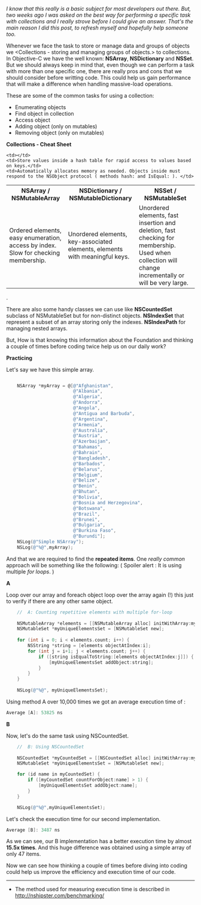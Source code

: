 _I know that this really is a basic subject for most developers out there. But, two weeks ago I was asked on the best way for performing a specific task with collections and I really strove before I could give an answer. That's the main reason I did this post, to refresh myself and hopefully help someone too._

Whenever we face the task to store or manage data and groups of objects we <Collections - storing and managing groups of objects.> <recorrer> to collections. In Objective-C we have the well known: **NSArray**, **NSDictionary** and **NSSet**. But we should always keep in mind that, even though we can perform a task with more than one specific one, there are really pros and cons that we should consider before writting code. This could help us gain performance that will make a difference when handling massive-load operations.

These are some of the common tasks for using a collection:

- Enumerating objects
- Find object in collection
- Access object
- Adding object (only on mutables)
- Removing object (only on mutables)


**Collections - Cheat Sheet**

<table style="width:100%">
  <tr>
    <th style="width:30%">NSArray / NSMutableArray</th>
    <th style="width:30%">NSDictionary / NSMutableDictionary</th> 
    <th style="width:30%">NSSet / NSMutableSet</th>
  </tr>
  <tr>
    <td>Ordered elements, easy enumeration, access by index. Slow for checking membership.</td>
    <td>Unordered elements, key-associated elements, elements with meaningful keys. </td> 
    <td>Unordered elements, fast insertion and deletion, fast checking for membership. Used when collection will change incrementally or will be very large. </td>
  </tr>
  <tr>

    <td></td>
    <td>Store values inside a hash table for rapid access to values based on keys.</td> 
    <td>Automatically allocates memory as needed. Objects inside must respond to the NSObject protocol ( methods hash: and IsEqual: ). </td>
  </tr>
</table>

.

There are also some handy classes we can use like **NSCountedSet** subclass of NSMutableSet but for non-distinct objects. **NSIndexSet** that represent a subset of an array storing only the indexes. **NSIndexPath** for managing nested arrays.

But, How is that knowing this information about the Foundation and thinking a couple of times before coding twice help us on our daily work?

**Practicing**

Let's say we have this simple array.

```objectivec

    NSArray *myArray = @[@"Afghanistan",
                         @"Albania",
                         @"Algeria",
                         @"Andorra",
                         @"Angola",
                         @"Antigua and Barbuda",
                         @"Argentina",
                         @"Armenia",
                         @"Australia",
                         @"Austria",
                         @"Azerbaijan",
                         @"Bahamas",
                         @"Bahrain",
                         @"Bangladesh",
                         @"Barbados",
                         @"Belarus",
                         @"Belgium",
                         @"Belize",
                         @"Benin",
                         @"Bhutan",
                         @"Bolivia",
                         @"Bosnia and Herzegovina",
                         @"Botswana",
                         @"Brazil",
                         @"Brunei",
                         @"Bulgaria",
                         @"Burkina Faso",
                         @"Burundi"];
    NSLog(@"Simple NSArray");
    NSLog(@"%@",myArray);

```

And that we are required to find the **repeated items**. One _really common_ approach will be something like the following: ( Spoiler alert : It is using multiple _for loops_. )

**A**

Loop over our array and foreach object loop over the array again (!) this just to verify if there are any other same object.

```objectivec
    //  A: Counting repetitive elements with multiple for-loop
    
    NSMutableArray *elements = [[NSMutableArray alloc] initWithArray:myArray];
    NSMutableSet *myUniqueElementsSet = [NSMutableSet new];
    
    for (int i = 0; i < elements.count; i++) {
        NSString *string = [elements objectAtIndex:i];
        for (int j = i+1; j < elements.count; j++) {
            if ([string isEqualToString:[elements objectAtIndex:j]]) {
                [myUniqueElementsSet addObject:string];
            }
        }
    }
  
    NSLog(@"%@", myUniqueElementsSet);
```

Using method A over 10,000 times we got an average execution time of : 

```objectivec
Average [A]: 53825 ns 
```


**B**

Now, let's do the same task using NSCountedSet.
```objectivec
    //  B: Using NSCountedSet
    
    NSCountedSet *myCountedSet = [[NSCountedSet alloc] initWithArray:myArray];
    NSMutableSet *myUniqueElementsSet = [NSMutableSet new];

    for (id name in myCountedSet) {
        if ([myCountedSet countForObject:name] > 1) {
            [myUniqueElementsSet addObject:name];
        }
    }

    NSLog(@"%@",myUniqueElementsSet);
```

Let's check the execution time for our second implementation. 

```objectivec
Average [B]: 3487 ns
```


As we can see, our B implementation has a better execution time by almost **15.5x times**. And this huge difference was obtained using a simple array of only 47 items.

Now we can see how thinking a couple of times before diving into coding could help us improve the efficiency and execution time of our code.

---

- The method used for measuring execution time is described in  http://nshipster.com/benchmarking/



